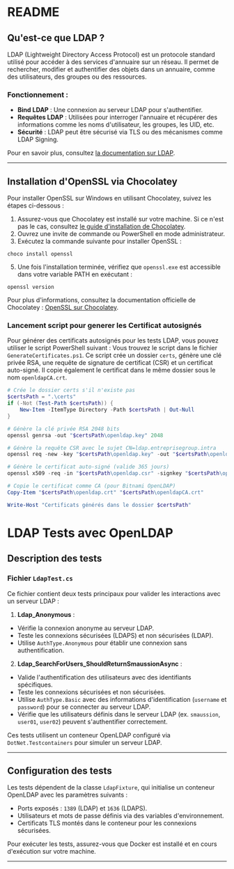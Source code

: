 # README

## Qu'est-ce que LDAP ?

LDAP (Lightweight Directory Access Protocol) est un protocole standard utilisé pour accéder à des services d'annuaire sur un réseau. Il permet de rechercher, modifier et authentifier des objets dans un annuaire, comme des utilisateurs, des groupes ou des ressources.

### Fonctionnement :
- **Bind LDAP** : Une connexion au serveur LDAP pour s'authentifier.
- **Requêtes LDAP** : Utilisées pour interroger l'annuaire et récupérer des informations comme les noms d'utilisateur, les groupes, les UID, etc.
- **Sécurité** : LDAP peut être sécurisé via TLS ou des mécanismes comme LDAP Signing.

Pour en savoir plus, consultez [la documentation sur LDAP](https://learn.microsoft.com/en-us/azure/azure-netapp-files/lightweight-directory-access-protocol).

---

## Installation d'OpenSSL via Chocolatey

Pour installer OpenSSL sur Windows en utilisant Chocolatey, suivez les étapes ci-dessous :

1. Assurez-vous que Chocolatey est installé sur votre machine. Si ce n'est pas le cas, consultez [le guide d'installation de Chocolatey](https://chocolatey.org/install).
2. Ouvrez une invite de commande ou PowerShell en mode administrateur.
3. Exécutez la commande suivante pour installer OpenSSL :
```
choco install openssl
``` 
5. Une fois l'installation terminée, vérifiez que `openssl.exe` est accessible dans votre variable PATH en exécutant :
```
openssl version
```


Pour plus d'informations, consultez la documentation officielle de Chocolatey : [OpenSSL sur Chocolatey](https://community.chocolatey.org/packages/openssl).

### Lancement script pour generer les Certificat autosignés
Pour générer des certificats autosignés pour les tests LDAP, vous pouvez utiliser le script PowerShell suivant :
Vous trouvez le script dans le fichier `GenerateCertificates.ps1`. Ce script crée un dossier `certs`, génère une clé privée RSA, une requête de signature de certificat (CSR) et un certificat auto-signé. Il copie également le certificat dans le même dossier sous le nom `openldapCA.crt`.

```powershell
# Crée le dossier certs s'il n'existe pas
$certsPath = ".\certs"
if (-Not (Test-Path $certsPath)) {
    New-Item -ItemType Directory -Path $certsPath | Out-Null
}

# Génère la clé privée RSA 2048 bits
openssl genrsa -out "$certsPath\openldap.key" 2048

# Génère la requête CSR avec le sujet CN=ldap.entreprisegroup.intra
openssl req -new -key "$certsPath\openldap.key" -out "$certsPath\openldap.csr" -subj "/CN=ldap.entreprisegroup.intra"

# Génère le certificat auto-signé (valide 365 jours)
openssl x509 -req -in "$certsPath\openldap.csr" -signkey "$certsPath\openldap.key" -out "$certsPath\openldap.crt" -days 365

# Copie le certificat comme CA (pour Bitnami OpenLDAP)
Copy-Item "$certsPath\openldap.crt" "$certsPath\openldapCA.crt"

Write-Host "Certificats générés dans le dossier $certsPath"
```
# LDAP Tests avec OpenLDAP

## Description des tests

### Fichier `LdapTest.cs`

Ce fichier contient deux tests principaux pour valider les interactions avec un serveur LDAP :

1. **Ldap_Anonymous** :
- Vérifie la connexion anonyme au serveur LDAP.
- Teste les connexions sécurisées (LDAPS) et non sécurisées (LDAP).
- Utilise `AuthType.Anonymous` pour établir une connexion sans authentification.

2. **Ldap_SearchForUsers_ShouldReturnSmaussionAsync** :
- Valide l'authentification des utilisateurs avec des identifiants spécifiques.
- Teste les connexions sécurisées et non sécurisées.
- Utilise `AuthType.Basic` avec des informations d'identification (`username` et `password`) pour se connecter au serveur LDAP.
- Vérifie que les utilisateurs définis dans le serveur LDAP (ex. `smaussion`, `user01`, `user02`) peuvent s'authentifier correctement.

Ces tests utilisent un conteneur OpenLDAP configuré via `DotNet.Testcontainers` pour simuler un serveur LDAP.

---

## Configuration des tests

Les tests dépendent de la classe `LdapFixture`, qui initialise un conteneur OpenLDAP avec les paramètres suivants :
- Ports exposés : `1389` (LDAP) et `1636` (LDAPS).
- Utilisateurs et mots de passe définis via des variables d'environnement.
- Certificats TLS montés dans le conteneur pour les connexions sécurisées.

Pour exécuter les tests, assurez-vous que Docker est installé et en cours d'exécution sur votre machine.

---
